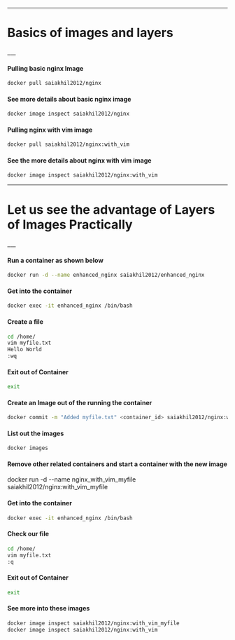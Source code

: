 ___
<p align="center">
<h1> Basics of images and layers </h1>
</p>
___

#### Pulling basic nginx Image
```bash
docker pull saiakhil2012/nginx
```

#### See more details about basic nginx image
```bash
docker image inspect saiakhil2012/nginx
```

#### Pulling nginx with vim image
```bash
docker pull saiakhil2012/nginx:with_vim
```

#### See the more details about nginx with vim image
```bash
docker image inspect saiakhil2012/nginx:with_vim
```
___
<p align="center">
<h1> Let us see the advantage of Layers of Images Practically </h1>
</p>
___

#### Run a container as shown below
```bash
docker run -d --name enhanced_nginx saiakhil2012/enhanced_nginx
```

#### Get into the container
```bash
docker exec -it enhanced_nginx /bin/bash
```

#### Create a file
```bash
cd /home/
vim myfile.txt
Hello World
:wq
```

#### Exit out of Container
```bash
exit
```

#### Create an Image out of the running the container
```bash
docker commit -m "Added myfile.txt" <container_id> saiakhil2012/nginx:with_vim_myfile
```
#### List out the images
```bash
docker images
```

#### Remove other related containers and start a container with the new image
docker run -d --name nginx_with_vim_myfile saiakhil2012/nginx:with_vim_myfile

#### Get into the container
```bash
docker exec -it enhanced_nginx /bin/bash
```

#### Check our file
```bash
cd /home/
vim myfile.txt
:q
```

#### Exit out of Container
```bash
exit
```

#### See more into these images
```bash
docker image inspect saiakhil2012/nginx:with_vim_myfile
docker image inspect saiakhil2012/nginx:with_vim
```
